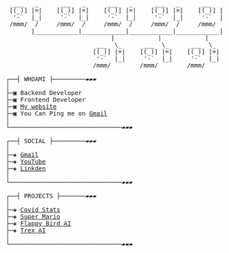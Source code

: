 <pre>

  ___   _      ___   _      ___   _      ___   _      ___   _
 [(_)] |=|    [(_)] |=|    [(_)] |=|    [(_)] |=|    [(_)] |=|
  '-`  |_|     '-`  |_|     '-`  |_|     '-`  |_|     '-`  |_|
 /mmm/  /     /mmm/  /     /mmm/  /     /mmm/  /     /mmm/  /
       |____________|____________|____________|____________|
                             |            |            |
                         ___  \_      ___  \_      ___  \_
                        [(_)] |=|    [(_)] |=|    [(_)] |=|
                         '-`  |_|     '-`  |_|     '-`  |_|
                        /mmm/        /mmm/        /mmm/

┌──┤ WHOAMI ├─────────▰▰▰
│
├─▣ Backend Developer
├─▣ Frontend Developer
├─▣ <a href="https://virajbhartiya.github.io/">My website</a>
├─▣ You Can Ping me on <a href="mailto:vlbhartiya@gmail.com">Gmail</a>
│
└───────────────────────────────▰▰▰

┌──┤ SOCIAL ├─────────▰▰▰
│
├─◈ <a href="mailto:vlbhartiya@gmail.com">Gmail</a>
├─◈ <a href="https://www.youtube.com/channel/UCvwfCZDYeUKWdmHUAGhgsnQ">YouTube</a>
├─◈ <a href="https://www.linkedin.com/in/viraj-bhartiya-b002b5196/">Linkden</a>
│
└───────────────────────────────▰▰▰

┌──┤ PROJECTS ├───────▰▰▰
│
├─◈ <a href="https://github.com/virajbhartiya/Covid-Stats">Covid Stats</a>
├─◈ <a href="https://github.com/virajbhartiya/Super-Mario">Super Mario</a>
├─◈ <a href="https://github.com/virajbhartiya/Flappy-Bird-AI">Flappy Bird AI</a>
├─◈ <a href="https://github.com/virajbhartiya/Trex-NEATt">Trex AI</a>
│
└───────────────────────────────▰▰▰
</pre>
